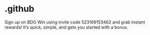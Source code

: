 # .github
Sign up on BDG Win using invite code 523169153462 and grab instant rewards! It’s quick, simple, and gets you started with a bonus.
